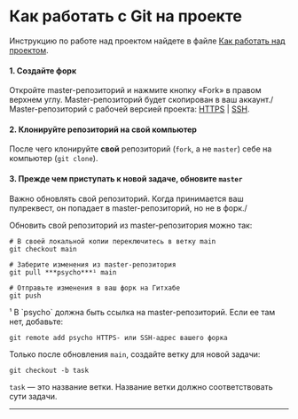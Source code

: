 # Как работать с Git на проекте

Инструкцию по работе над проектом найдете в файле [Как работать над проектом](Workflow.md).

#### 1. Создайте форк
Откройте master-репозиторий и нажмите кнопку «Fork» в правом верхнем углу. Master-репозиторий будет скопирован в ваш аккаунт./
Master-репозиторий с рабочей версией проекта: [HTTPS](https://github.com/StoneTanya/psychologist-app.git) | [SSH](git@github.com:StoneTanya/psychologist-app.git).

#### 2. Клонируйте репозиторий на свой компьютер
После чего клонируйте **свой** репозиторий (`fork`, а не `master`) себе на компьютер (`git clone`).

#### 3. Прежде чем приступать к новой задаче, обновите `master`
Важно обновлять свой репозиторий. Когда принимается ваш пулреквест, он попадает в master-репозиторий, но не в форк./

Обновить свой репозиторий из master-репозитория можно так:

```
# В своей локальной копии переключитесь в ветку main
git checkout main

# Заберите изменения из master-репозитория
git pull ***psycho***¹ main

# Отправьте изменения в ваш форк на Гитхабе
git push
```

<aside>
¹ В `psycho` должна быть ссылка на master-репозиторий. Если ее там нет, добавьте:

```
git remote add psycho HTTPS- или SSH-адрес вашего форка
```
</aside>


Только после обновления `main`, создайте ветку для новой задачи:

```
git checkout -b task
```

`task` — это название ветки. Название ветки должно соответствовать сути задачи.

---

